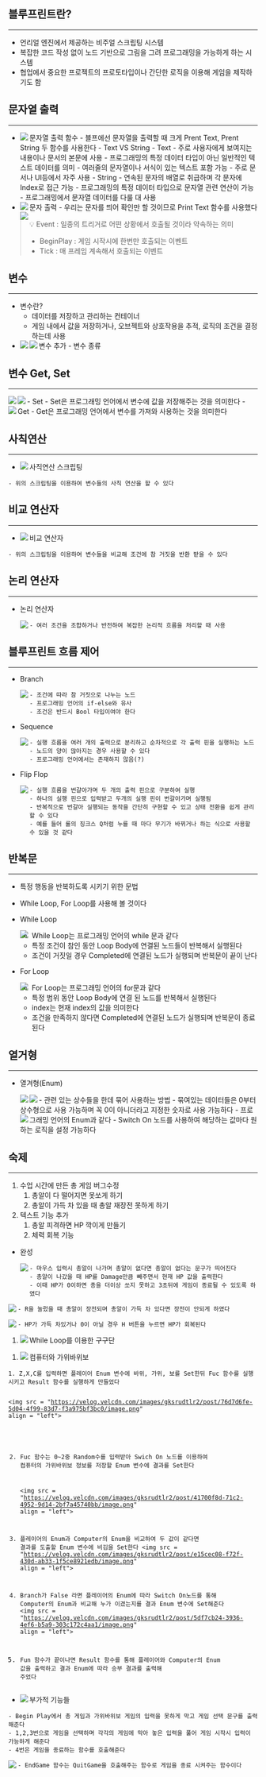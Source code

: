 <h2 id="블루프린트란">블루프린트란?</h2>
<hr />
<ul>
<li>언리얼 엔진에서 제공하는 비주얼 스크립팅 시스템</li>
<li>복잡한 코드 작성 없이 노드 기반으로 그림을 그려 프로그래밍을 가능하게 하는 시스템</li>
<li>협업에서 중요한 프로젝트의 프로토타입이나 간단한 로직을 이용해 게임을 제작하기도 함</li>
</ul>
<h2 id="문자열-출력">문자열 출력</h2>
<hr />
<ul>
<li>문자열 출력 함수 <img align="left" src="https://velog.velcdn.com/images/gksrudtlr2/post/d5317d6f-460a-4a11-9da8-b37923d34c35/image.png" />
  - 블프에선 문자열을 출력할 때 크게 Prent Text, Prent String 두 함수를 사용한다
  - Text VS String
      - Text
          - 주로 사용자에게 보여지는 내용이나 문서의 본문에 사용
          - 프로그래밍의 특정 데이터 타입이 아닌 일반적인 텍스트 데이터를 의미
          - 여러줄의 문자열이나 서식이 있는 텍스트 포함 가능
          - 주로 문서나 UI등에서 자주 사용
      - String
          - 연속된 문자의 배열로 취급하며 각 문자에 Index로 접근 가능
          - 프로그래밍의 특정 데이터 타입으로 문자열 관련 연산이 가능
          - 프로그래밍에서 문자열 데이터를 다룰 대 사용</li>
<li>문자 출력<img align="left" src="https://velog.velcdn.com/images/gksrudtlr2/post/a62c35ce-c8e7-4037-9efb-7879681a9ecf/image.png" />
- 우리는 문자를 띄어 확인만 할 것이므로 Print Text 함수를 사용했다
<img align="left" src="https://velog.velcdn.com/images/gksrudtlr2/post/84d90f29-69f7-4671-a2f2-46e95031b8a4/image.png" />

</li>
</ul>
<blockquote>
<p>💡
Event : 일종의 트리거로 어떤 상황에서 호출될 것이라 약속하는 의미</p>
<ul>
<li>BeginPlay : 게임 시작시에 한번만 호출되는 이벤트</li>
<li>Tick : 매 프레임 계속해서 호출되는 이벤트</li>
</ul>
</blockquote>
<h2 id="변수">변수</h2>
<hr />
<ul>
<li>변수란?<ul>
<li>데이터를 저장하고 관리하는 컨테이너</li>
<li>게임 내에서 값을 저장하거나, 오브젝트와 상호작용을 추적, 로직의 조건을 결정하는데 사용</li>
</ul>
</li>
<li>변수 추가<img align="left" src="https://velog.velcdn.com/images/gksrudtlr2/post/de7a4399-5b9c-466a-8a6c-300d4e7f421c/image.png" />
- 변수 종류
      <img align="left" src="https://velog.velcdn.com/images/gksrudtlr2/post/08358cc8-71c7-4336-b1bc-234d7370323a/image.png" />


</li>
</ul>
<h2 id="변수-get-set">변수 Get, Set</h2>
<hr />
<img align="left" src="https://velog.velcdn.com/images/gksrudtlr2/post/c68b8313-aa47-43a9-9079-29f601b7b15e/image.png" />
- Set
<img align="left" src="https://velog.velcdn.com/images/gksrudtlr2/post/7f55e96e-1e27-42de-90f9-7449c5b962ed/image.png" />
    - Set은 프로그래밍 언어에서 변수에 값을 저장해주는 것을 의미한다
- Get
 <img align="left" src="https://velog.velcdn.com/images/gksrudtlr2/post/1d0a42bc-f18c-4ced-9bfc-7a884a981779/image.png" />    
    - Get은 프로그래밍 언어에서 변수를 가져와 사용하는 것을 의미한다

<h2 id="사칙연산">사칙연산</h2>
<hr />
<ul>
<li>사직연산 스크립팅<img align="left" src="https://velog.velcdn.com/images/gksrudtlr2/post/9e7b7b47-0f9f-4ccc-8730-d84b61724ad9/image.png" />


</li>
</ul>
<pre><code>- 위의 스크립팅을 이용하여 변수들의 사칙 연산을 할 수 있다</code></pre><h2 id="비교-연산자">비교 연산자</h2>
<hr />
<ul>
<li>비교 연산자<img align="left" src="https://velog.velcdn.com/images/gksrudtlr2/post/4ccdc02a-8ce3-4665-8c95-1a8947b63283/image.png" />


</li>
</ul>
<pre><code>- 위의 스크립팅을 이용하여 변수들을 비교해 조건에 참 거짓을 반환 받을 수 있다</code></pre><h2 id="논리-연산자">논리 연산자</h2>
<hr />
<ul>
<li><p>논리 연산자</p>
<img align="left" src="https://velog.velcdn.com/images/gksrudtlr2/post/20eb36e7-7bc5-412f-8f8a-cd63e0e8b557/image.png" />


</li>
</ul>
<pre><code>- 여러 조건을 조합하거나 반전하여 복잡한 논리적 흐름을 처리할 때 사용</code></pre><h2 id="블루프린트-흐름-제어">블루프린트 흐름 제어</h2>
<hr />
<ul>
<li><p>Branch</p>
 <img align="left" src="https://velog.velcdn.com/images/gksrudtlr2/post/daa2b886-b537-4009-847a-ea5825502346/image.png" />


</li>
</ul>
<pre><code>- 조건에 따라 참 거짓으로 나누는 노드
- 프로그래밍 언어의 if-else와 유사
- 조건은 반드시 Bool 타입이여야 한다</code></pre><ul>
<li><p>Sequence</p>
 <img align="left" src="https://velog.velcdn.com/images/gksrudtlr2/post/564abdcb-d2ff-4323-afe8-510d596eb742/image.png" />


</li>
</ul>
<pre><code>- 실행 흐름을 여러 개의 출력으로 분리하고 순차적으로 각 출력 핀을 실행하는 노드
- 노드의 양이 많아지는 경우 사용할 수 있다
- 프로그래밍 언어에서는 존재하지 않음(?)</code></pre><ul>
<li><p>Flip Flop</p>
<img align="left" src="https://velog.velcdn.com/images/gksrudtlr2/post/cf18fe65-bdb7-4049-97aa-a8bf080db2dd/image.png" />


</li>
</ul>
<pre><code>- 실행 흐름을 번갈아가며 두 개의 출력 핀으로 구분하여 실행
- 하나의 실행 핀으로 입력받고 두개의 실행 핀이 번갈아가며 실행됨
- 반복적으로 번갈아 실행되는 동작을 간단히 구현할 수 있고 상태 전환을 쉽게 관리할 수 있다
- 예를 들어 롤의 징크스 Q처럼 누를 때 마다 무기가 바뀌거나 하는 식으로 사용할 수 있을 것 같다</code></pre><h2 id="반복문">반복문</h2>
<hr />
<ul>
<li><p>특정 행동을 반복하도록 시키기 위한 문법</p>
</li>
<li><p>While Loop, For Loop를 사용해 볼 것이다</p>
</li>
<li><p>While Loop</p>
 <img align="left" src="https://velog.velcdn.com/images/gksrudtlr2/post/cc2cc2e5-784e-4c58-88d7-7b1deae861e1/image.png" />

<ul>
<li>While Loop는 프로그래밍 언어의 while 문과 같다</li>
<li>특정 조건이 참인 동안 Loop Body에 연결된 노드들이 반복해서 실행된다</li>
<li>조건이 거짓일 경우 Completed에 연결된 노드가 실행되며 반복문이 끝이 난다</li>
</ul>
</li>
<li><p>For Loop</p>
<img align="left" src="https://velog.velcdn.com/images/gksrudtlr2/post/a5576c41-ef17-4e68-97b4-376cd32ed5d3/image.png" />

<ul>
<li>For Loop는 프로그래밍 언어의 for문과 같다</li>
<li>특정 범위 동안 Loop Body에 연결 된 노드를 반복해서 실행된다</li>
<li>index는 현재 index의 값을 의미한다</li>
<li>조건을 만족하지 않다면 Completed에 연결된 노드가 실행되며 반복문이 종료된다</li>
</ul>
</li>
</ul>
<h2 id="열거형">열거형</h2>
<hr />
<ul>
<li><p>열겨형(Enum)</p>
<img align="left" src="https://velog.velcdn.com/images/gksrudtlr2/post/7ec30e38-4de1-4bfa-9385-9d6f60ec2050/image.png" />
<img align="left" src="https://velog.velcdn.com/images/gksrudtlr2/post/db5c26ce-0362-4376-9ac7-e36f2fffc35e/image.png" />
  - 관련 있는 상수들을 한데 묶어 사용하는 방법
  - 묶여있는 데이터들은 0부터 상수형으로 사용 가능하며 꼭 0이 아니더라고 지정한 숫자로 사용 가능하다
  - 프로그래밍 언어의 Enum과 같다
 <img align="left" src="https://velog.velcdn.com/images/gksrudtlr2/post/60a14a07-a2a4-40ff-ac7d-7d51405cc8b9/image.png" />
  - Switch On 노드를 사용하여 해당하는 값마다 원하는 로직을 설정 가능하다

</li>
</ul>
<h2 id="숙제">숙제</h2>
<hr />
<ol>
<li>수업 시간에 만든 총 게임 버그수정<ol>
<li>총알이 다 떨어지면 못쏘게 하기</li>
<li>총알이 가득 차 있을 때 총알 재장전 못하게 하기</li>
</ol>
</li>
<li>텍스트 기능 추가<ol>
<li>총알 피격하면 HP 깍이게 만들기</li>
<li>체력 회복 기능</li>
</ol>
</li>
</ol>
<ul>
<li><p>완성</p>
  <img align="left" src="https://velog.velcdn.com/images/gksrudtlr2/post/995afe67-d4ea-481e-9bca-0098eba9cae8/image.png" />


</li>
</ul>
<pre><code>- 마우스 입력시 총알이 나가며 총알이 없다면 총알이 없다는 문구가 띄어진다
- 총알이 나갔을 때 HP를 Damage만큼 빼주면서 현재 HP 값을 출력한다
- 이때 HP가 0이하면 총을 더이상 쏘지 못하고 3초뒤에 게임이 종료될 수 있도록 하였다</code></pre>   <img align="left" src="https://velog.velcdn.com/images/gksrudtlr2/post/95065729-8d3b-4978-a33c-5a950e160a70/image.png" />


<pre><code>- R을 눌렀을 때 총알이 장전되며 총알이 가득 차 있다면 장전이 안되게 하였다</code></pre>   <img align="left" src="https://velog.velcdn.com/images/gksrudtlr2/post/97b523e7-f906-45b6-b467-331bc963a7f2/image.png" />


<pre><code>- HP가 가득 차있거나 0이 아닐 경우 H 버튼을 누르면 HP가 회복된다</code></pre><ol>
<li>While Loop를 이용한 구구단<img align="left" src="https://velog.velcdn.com/images/gksrudtlr2/post/1a329009-8dbf-4114-aff7-a271745691b1/image.png" />



</li>
</ol>
<ol>
<li>컴퓨터와 가위바위보<img align="left" src="https://velog.velcdn.com/images/gksrudtlr2/post/999b5931-383c-4b43-b5cd-78783b439e53/image.png" />


</li>
</ol>
<pre><code>1. Z,X,C를 입력하면 플레이어 Enum 변수에 바위, 가위, 보를 Set한뒤 Fuc 함수를 실행시키고 Result 함수를 실행하게 만들었다

   &lt;img src = &quot;https://velog.velcdn.com/images/gksrudtlr2/post/76d7d6fe-5d04-4f99-83d7-f3a975bf3bc0/image.png&quot; align = &quot;left&quot;&gt;


2. Fuc 함수는 0~2중 Random수를 입력받아 Swich On 노드를 이용하여 컴퓨터의 가위바위보 정보를 저장할 Enum 변수에 결과를 Set한다

   &lt;img src = &quot;https://velog.velcdn.com/images/gksrudtlr2/post/41700f8d-71c2-4952-9d14-2bf7a45740bb/image.png&quot; align = &quot;left&quot;&gt;


3. 플레이어의 Enum과 Computer의 Enum을 비교하여 두 값이 같다면 결과를 도출할 Enum 변수에 비김을 Set한다
 &lt;img src = &quot;https://velog.velcdn.com/images/gksrudtlr2/post/e15cec08-f72f-430d-ab33-1f5ce8921edb/image.png&quot; align = &quot;left&quot;&gt;


4. Branch가 False 라면 플레이어의 Enum에 따라 Switch On노드를 통해 Computer의 Enum과 비교해 누가 이겼는지를 결과 Enum 변수에 Set해준다
  &lt;img src = &quot;https://velog.velcdn.com/images/gksrudtlr2/post/5df7cb24-3936-4ef6-b5a9-303c172c4aa1/image.png&quot; align = &quot;left&quot;&gt;


5. Fun 함수가 끝이나면 Result 함수를 통해 플레이어와 Computer의 Enum 값을 출력하고 결과 Enum에 따라 승부 결과를 출력해 주었다</code></pre><ul>
<li>부가적 기능들<img align="left" src="https://velog.velcdn.com/images/gksrudtlr2/post/9ae6c296-b2c2-41d9-a835-99addf49519b/image.png" />


</li>
</ul>
<pre><code>- Begin Play에서 총 게임과 가위바위보 게임의 입력을 못하게 막고 게임 선택 문구를 출력해준다
- 1,2,3번으로 게임을 선택하며 각각의 게임에 막아 놓은 입력을 풀어 게임 시작시 입력이 가능하게 해준다
- 4번은 게임을 종료하는 함수를 호출해준다</code></pre>   <img align="left" src="https://velog.velcdn.com/images/gksrudtlr2/post/6e79b3f2-48fb-471e-abff-13cc4c843325/image.png" />


<pre><code>- EndGame 함수는 QuitGame을 호출해주는 함수로 게임을 종료 시켜주는 함수이다</code></pre>